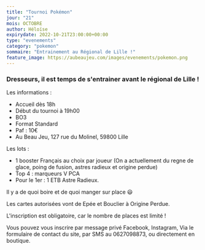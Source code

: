 ```yaml
---
title: "Tournoi Pokémon"
jour: "21"
mois: OCTOBRE
author: Héloïse
expirydate: 2022-10-21T23:00:00+00:00
type: "evenements"
category: "pokemon"
sommaire: "Entrainement au Régional de Lille !"
feature_image: https://aubeaujeu.com/images/evenements/pokemon.png
---
```

### Dresseurs, il est temps de s'entrainer avant le régional de Lille !

Les informations :
* Accueil dès 18h
* Début du tournoi à 19h00
* BO3
* Format Standard
* Paf : 10€
* Au Beau Jeu, 127 rue du Molinel, 59800 Lille

Les lots :
* 1 booster Français au choix par joueur (On a actuellement du regne de glace, poing de fusion, astres radieux et origine perdue)
* Top 4 : marqueurs V PCA
* Pour le 1er : 1 ETB Astre Radieux.

Il y a de quoi boire et de quoi manger sur place 😃

Les cartes autorisées vont de Epée et Bouclier à Origine Perdue.

L'inscription est obligatoire, car le nombre de places est limité !

Vous pouvez vous inscrire par message privé Facebook, Instagram, Via le formulaire de contact du site, par SMS au 0627098873, ou directement en boutique.
